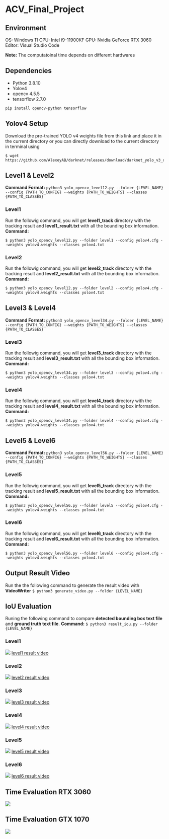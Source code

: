 # ACV_Final_Project

## Environment
OS: Windows 11
CPU: Intel i9-11900KF
GPU: Nvidia GeForce RTX 3060
Editor: Visual Studio Code

**Note:** The computatoinal time depends on different hardwares

## Dependencies
* Python 3.8.10
* Yolov4
* opencv 4.5.5
* tensorflow 2.7.0

`pip install opencv-python tensorflow`

## Yolov4 Setup
Download the pre-trained YOLO v4 weights file from this link and place it in the current directory or you can directly download to the current directory in terminal using
```
$ wget https://github.com/AlexeyAB/darknet/releases/download/darknet_yolo_v3_optimal/yolov4.weights
```


## Level1 & Level2
**Command Format:** 
`python3 yolo_opencv_level12.py --folder {LEVEL_NAME} --config {PATH_TO_CONFIG} --weights {PATH_TO_WEIGHTS} --classes {PATH_TO_CLASSES}`

### Level1 

Run the followig command, you will get **level1_track** directory with the tracking result and **level1_result.txt** with all the bounding box information. 
**Command:**
```
$ python3 yolo_opencv_level12.py --folder level1 --config yolov4.cfg --weights yolov4.weights --classes yolov4.txt
```

### Level2

Run the followig command, you will get **level2_track** directory with the tracking result and **level2_result.txt** with all the bounding box information. 
**Command:**
```
$ python3 yolo_opencv_level12.py --folder level2 --config yolov4.cfg --weights yolov4.weights --classes yolov4.txt
```

## Level3 & Level4
**Command Format:** 
`python3 yolo_opencv_level34.py --folder {LEVEL_NAME} --config {PATH_TO_CONFIG} --weights {PATH_TO_WEIGHTS} --classes {PATH_TO_CLASSES}`

### Level3

Run the followig command, you will get **level3_track** directory with the tracking result and **level3_result.txt** with all the bounding box information. 
**Command:**
```
$ python3 yolo_opencv_level34.py --folder level3 --config yolov4.cfg --weights yolov4.weights --classes yolov4.txt
```

### Level4

Run the followig command, you will get **level4_track** directory with the tracking result and **level4_result.txt** with all the bounding box information. 
**Command:**
```
$ python3 yolo_opencv_level34.py --folder level4 --config yolov4.cfg --weights yolov4.weights --classes yolov4.txt
```

## Level5 & Level6
**Command Format:** 
`python3 yolo_opencv_level56.py --folder {LEVEL_NAME} --config {PATH_TO_CONFIG} --weights {PATH_TO_WEIGHTS} --classes {PATH_TO_CLASSES}`

### Level5

Run the followig command, you will get **level5_track** directory with the tracking result and **level5_result.txt** with all the bounding box information. 
**Command:**
```
$ python3 yolo_opencv_level56.py --folder level5 --config yolov4.cfg --weights yolov4.weights --classes yolov4.txt
```

### Level6

Run the followig command, you will get **level6_track** directory with the tracking result and **level6_result.txt** with all the bounding box information. 
**Command:**
```
$ python3 yolo_opencv_level56.py --folder level6 --config yolov4.cfg --weights yolov4.weights --classes yolov4.txt
```

## Output Result Video
Run the the following command to generate the result video with **VideoWriter**
`$ python3 generate_video.py --folder {LEVEL_NAME}`

## IoU Evaluation
Runing the following command to compare **detected bounding box text file** and **ground truth text file**.
**Command:**
`$ python3 result_iou.py --folder {LEVEL_NAME}`

### Level1
![](result/level1_result.png)
[level1 result video](https://drive.google.com/file/d/126GOoOJGd5_yHWTFSTvYLlLbiQOE9hwe/view?usp=sharing)

### Level2
![](result/level2_result.png)
[level2 result video](https://drive.google.com/file/d/1kt2BnRigdg-q7O_D-Ca2_fVk7F-ewunE/view?usp=sharing)

### Level3
![](result/level3_result.png)
[level3 result video](https://drive.google.com/file/d/16FiyYYx3Bb_UF-l7p24Ng02dtW6XYD9P/view?usp=sharing)

### Level4
![](result/level4_result.png)
[level4 result video](https://drive.google.com/file/d/1rxn5KHgcN0MZhv8zOOhTsv20k2HlPxS-/view?usp=sharing)

### Level5
![](result/level5_result.png)
[level5 result video](https://drive.google.com/file/d/1rxn5KHgcN0MZhv8zOOhTsv20k2HlPxS-/view?usp=sharing)

### Level6
![](result/level6_result.png)
[level6 result video](https://drive.google.com/file/d/1Q4gZAHulHNfoJi7gDZ4h-ZAaE1_UqHIs/view?usp=sharing)

## Time Evaluation RTX 3060
![](result/time_evaluation.png)

## Time Evaluation GTX 1070
![](result/time_evaluation_1070.png)